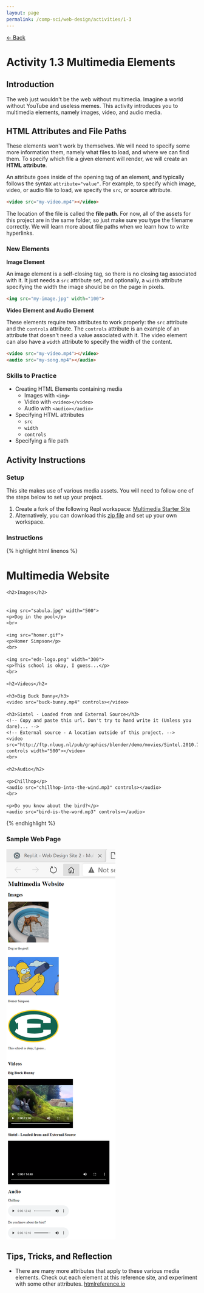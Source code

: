 ```yaml
---
layout: page
permalink: /comp-sci/web-design/activities/1-3
---
```


[← Back](../)

# Activity 1.3 Multimedia Elements

## Introduction

The web just wouldn't be the web without multimedia. Imagine a world without YouTube and useless memes. This activity introduces you to multimedia elements, namely images, video, and audio media.

## HTML Attributes and File Paths

These elements won't work by themselves. We will need to specify some more information them, namely what files to load, and where we can find them. To specify which file a given element will render, we will create an **HTML attribute**.

An attribute goes inside of the opening tag of an element, and typically follows the syntax `attribute="value"`. For example, to specify which image, video, or audio file to load, we specify the `src`, or source attribute.

```html
<video src="my-video.mp4"></video>
```

The location of the file is called the **file path**. For now, all of the assets for this project are in the same folder, so just make sure you type the filename correctly. We will learn more about file paths when we learn how to write hyperlinks.

### New Elements

**Image Element**

An image element is a self-closing tag, so there is no closing tag associated with it. It just needs a `src` attribute set, and optionally, a `width` attribute specifying the width the image should be on the page in pixels.

```html
<img src="my-image.jpg" width="100">
```

**Video Element and Audio Element**

These elements require two attributes to work properly: the `src` attribute and the `controls` attribute. The `controls` attribute is an example of an attribute that doesn't need a value associated with it. The video element can also have a `width` attribute to specify the width of the content.

```html
<video src="my-video.mp4"></video>
<audio src="my-song.mp4"></audio>
```

### Skills to Practice

- Creating HTML Elements containing media
    - Images with `<img>`
    - Video with `<video></video>`
    - Audio with `<audio></audio>`
- Specifying HTML attributes
    - `src`
    - `width`
    - `controls`
- Specifying a file path

## Activity Instructions

### Setup

This site makes use of various media assets. You will need to follow one of the steps below to set up your project.

1. Create a fork of the following Repl workspace: [Multimedia Starter Site](https://repl.it/@AnthonyMortimer/Web-Design-Site-2-Multimedia)
2. Alternatively, you can download this [zip file](/assets/asset-bundles/Web-Design-Site-2-Multimedia.zip) and set up your own workspace.

### Instructions

{% highlight html linenos %}
<!DOCTYPE html>
<html>
  <head>
    <title>Multimedia</title>
  </head>
  <body>
    <h1>Multimedia Website</h1>

    <h2>Images</h2>

    
    <img src="sabula.jpg" width="500">
    <p>Dog in the pool</p>
    <br>

    <img src="homer.gif">
    <p>Homer Simpson</p>
    <br>

    <img src="eds-logo.png" width="300">
    <p>This school is okay, I guess...</p>
    <br>    

    <h2>Videos</h2>

    <h3>Big Buck Bunny</h3>
    <video src="buck-bunny.mp4" controls></video>

    <h3>Sintel - Loaded from and External Source</h3>
    <!-- Copy and paste this url. Don't try to hand write it (Unless you dare)... -->
    <!-- External source - A location outside of this project. -->
    <video src="http://ftp.nluug.nl/pub/graphics/blender/demo/movies/Sintel.2010.720p.mkv" controls width="500"></video>
    <br>

    <h2>Audio</h2>

    <p>Chillhop</p>
    <audio src="chillhop-into-the-wind.mp3" controls></audio>
    <br>

    <p>Do you know about the bird?</p>
    <audio src="bird-is-the-word.mp3" controls></audio>
  </body>
</html>
{% endhighlight %}

### Sample Web Page

![Sample Webpage](/assets/img/activities/webpage-multimedia-sample.png)


## Tips, Tricks, and Reflection

- There are many more attributes that apply to these various media elements. Check out each element at this reference site, and experiment with some other attributes. [htmlreference.io](https://htmlreference.io)